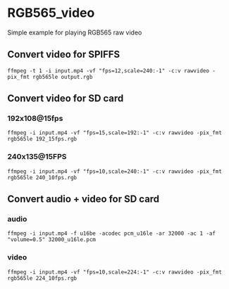 # RGB565_video

Simple example for playing RGB565 raw video

## Convert video for SPIFFS

`ffmpeg -t 1 -i input.mp4 -vf "fps=12,scale=240:-1" -c:v rawvideo -pix_fmt rgb565le output.rgb`

## Convert video for SD card

### 192x108@15fps
`ffmpeg -i input.mp4 -vf "fps=15,scale=192:-1" -c:v rawvideo -pix_fmt rgb565le 192_15fps.rgb`

### 240x135@15FPS

`ffmpeg -i input.mp4 -vf "fps=10,scale=240:-1" -c:v rawvideo -pix_fmt rgb565le 240_10fps.rgb`

## Convert audio + video for SD card

### audio

`ffmpeg -i input.mp4 -f u16be -acodec pcm_u16le -ar 32000 -ac 1 -af "volume=0.5" 32000_u16le.pcm`

### video

`ffmpeg -i input.mp4 -vf "fps=10,scale=224:-1" -c:v rawvideo -pix_fmt rgb565le 224_10fps.rgb`
